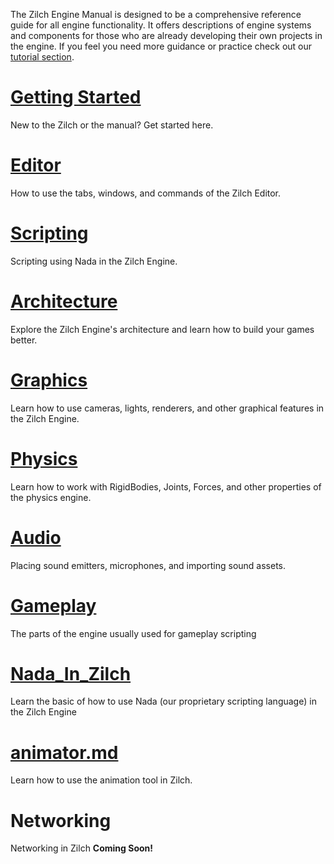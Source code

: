 The Zilch Engine Manual is designed to be a comprehensive reference guide for all engine functionality. It offers descriptions of engine systems and components for those who are already developing their own projects in the engine. If you feel you need more guidance or practice check out our [tutorial section](tutorials.md).

 # [Getting Started](../getting_started.md)
New to the Zilch or the manual? Get started here. 

 # [Editor](zilchmanual/editor.md)
How to use the tabs, windows, and commands of the Zilch Editor.

 # [Scripting](zilchmanual/scripting.md)
Scripting using Nada in the Zilch Engine.

 # [Architecture](zilchmanual/architecture.md)
Explore the Zilch Engine's architecture and learn how to build your games better.

 # [Graphics](zilchmanual/graphics.md)
Learn how to use cameras, lights, renderers, and other graphical features in the Zilch Engine.

 # [Physics](zilchmanual/physics.md)
Learn how to work with RigidBodies, Joints, Forces, and other properties of the physics engine.

 # [Audio](zilchmanual/audio.md)
Placing sound emitters, microphones, and importing sound assets.

 # [Gameplay](zilchmanual/gameplay.md)
The parts of the engine usually used for gameplay scripting

 # [Nada_In_Zilch](zilchmanual/nada_in_zilch.md)
Learn the basic of how to use Nada (our proprietary scripting language) in the Zilch Engine

 # [animator.md](zilchmanual/animator.md)
Learn how to use the animation tool in Zilch.

 # Networking
Networking in Zilch **Coming Soon!**
 

 